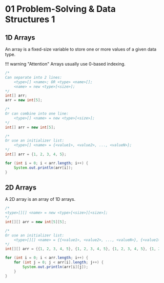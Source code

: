 # 01 Problem-Solving & Data Structures 1

## 1D Arrays

An array is a fixed-size variable to store one or more values of a given data type.

!!! warning "Attention"
    Arrays usually use 0-based indexing.

```java
/*
Can separate into 2 lines:
    <type>[] <name>; OR <type> <name>[];
    <name> = new <type>[<size>];
*/
int[] arr;
arr = new int[5];

/*
Or can combine into one line:
    <type>[] <name> = new <type>[<size>];
*/
int[] arr = new int[5];

/*
Or use an initializer list:
    <type>[] <name> = {<value1>, <value2>, ..., <valueN>};
*/
int[] arr = {1, 2, 3, 4, 5};
```

```java
for (int i = 0; i < arr.length; i++) {
    System.out.println(arr[i]);
}
```

## 2D Arrays

A 2D array is an array of 1D arrays.

```java
/*
<type>[][] <name> = new <type>[<size>][<size>];
*/
int[][] arr = new int[5][5];

/*
Or use an initializer list:
    <type>[][] <name> = {{<value1>, <value2>, ..., <valueN>}, {<value1>, <value2>, ..., <valueN>}, ..., {<value1>, <value2>, ..., <valueN>}};
*/
int[][] arr = {{1, 2, 3, 4, 5}, {1, 2, 3, 4, 5}, {1, 2, 3, 4, 5}, {1, 2, 3, 4, 5}, {1, 2, 3, 4, 5}};
```

```java
for (int i = 0; i < arr.length; i++) {
    for (int j = 0; j < arr[i].length; j++) {
        System.out.println(arr[i][j]);
    }
}
```
